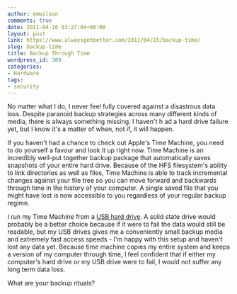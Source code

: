 ```yaml
---
author: emwilson
comments: true
date: 2011-04-16 03:27:04+00:00
layout: post
link: https://www.alwaysgetbetter.com/2011/04/15/backup-time/
slug: backup-time
title: Backup Through Time
wordpress_id: 389
categories:
- Hardware
tags:
- security
---
```


No matter what I do, I never feel fully covered against a disastrous data loss. Despite paranoid backup strategies across many different kinds of media, there is always something missing. I haven't h ad a hard drive failure yet, but I know it's a matter of when, not if, it will happen.

If you haven't had a chance to check out Apple's Time Machine, you need to do yourself a favour and look it up right now. Time Machine is an incredibly well-put together backup package that automatically saves snapshots of your entire hard drive. Because of the HFS filesystem's ability to link directories as well as files, Time Machine is able to track incremental changes against your file tree so you can move forward and backwards through time in the history of your computer. A single saved file that you might have lost is now accessible to you regardless of your regular backup regime.

I run my Time Machine from a [USB hard drive](http://www.pcmag.com/article2/0,2817,2361274,00.asp). A solid state drive would probably be a better choice because if it were to fail the data would still be readable, but my USB drives gives me a conveniently small backup media and extremely fast access speeds - I'm happy with this setup and haven't lost any data yet. Because time machine copies my entire system and keeps a version of my computer through time, I feel confident that if either my computer's hard drive or my USB drive were to fail, I would not suffer any long term data loss.

What are your backup rituals?
